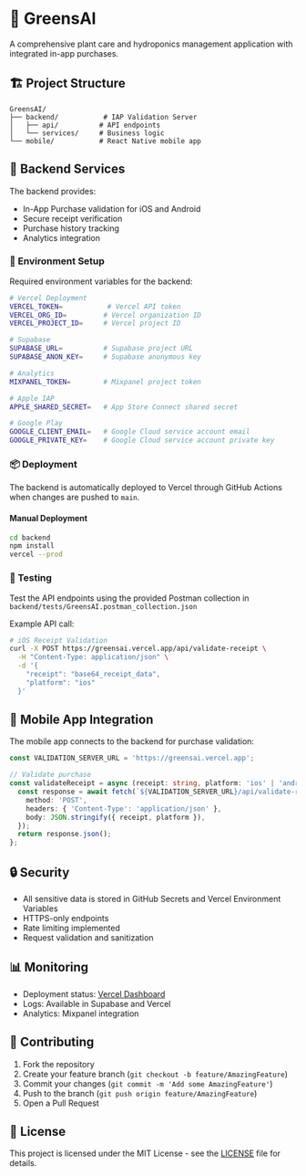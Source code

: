 # 🌱 GreensAI

A comprehensive plant care and hydroponics management application with integrated in-app purchases.

## 🏗 Project Structure

```
GreensAI/
├── backend/           # IAP Validation Server
│   ├── api/          # API endpoints
│   └── services/     # Business logic
└── mobile/           # React Native mobile app
```

## 🚀 Backend Services

The backend provides:
- In-App Purchase validation for iOS and Android
- Secure receipt verification
- Purchase history tracking
- Analytics integration

### 🔑 Environment Setup

Required environment variables for the backend:

```bash
# Vercel Deployment
VERCEL_TOKEN=           # Vercel API token
VERCEL_ORG_ID=         # Vercel organization ID
VERCEL_PROJECT_ID=     # Vercel project ID

# Supabase
SUPABASE_URL=          # Supabase project URL
SUPABASE_ANON_KEY=     # Supabase anonymous key

# Analytics
MIXPANEL_TOKEN=        # Mixpanel project token

# Apple IAP
APPLE_SHARED_SECRET=   # App Store Connect shared secret

# Google Play
GOOGLE_CLIENT_EMAIL=   # Google Cloud service account email
GOOGLE_PRIVATE_KEY=    # Google Cloud service account private key
```

### 📦 Deployment

The backend is automatically deployed to Vercel through GitHub Actions when changes are pushed to `main`.

#### Manual Deployment

```bash
cd backend
npm install
vercel --prod
```

### 🧪 Testing

Test the API endpoints using the provided Postman collection in `backend/tests/GreensAI.postman_collection.json`

Example API call:

```bash
# iOS Receipt Validation
curl -X POST https://greensai.vercel.app/api/validate-receipt \
  -H "Content-Type: application/json" \
  -d '{
    "receipt": "base64_receipt_data",
    "platform": "ios"
  }'
```

## 📱 Mobile App Integration

The mobile app connects to the backend for purchase validation:

```typescript
const VALIDATION_SERVER_URL = 'https://greensai.vercel.app';

// Validate purchase
const validateReceipt = async (receipt: string, platform: 'ios' | 'android') => {
  const response = await fetch(`${VALIDATION_SERVER_URL}/api/validate-receipt`, {
    method: 'POST',
    headers: { 'Content-Type': 'application/json' },
    body: JSON.stringify({ receipt, platform }),
  });
  return response.json();
};
```

## 🔒 Security

- All sensitive data is stored in GitHub Secrets and Vercel Environment Variables
- HTTPS-only endpoints
- Rate limiting implemented
- Request validation and sanitization

## 📊 Monitoring

- Deployment status: [Vercel Dashboard](https://vercel.com/dashboard)
- Logs: Available in Supabase and Vercel
- Analytics: Mixpanel integration

## 🤝 Contributing

1. Fork the repository
2. Create your feature branch (`git checkout -b feature/AmazingFeature`)
3. Commit your changes (`git commit -m 'Add some AmazingFeature'`)
4. Push to the branch (`git push origin feature/AmazingFeature`)
5. Open a Pull Request

## 📝 License

This project is licensed under the MIT License - see the [LICENSE](LICENSE) file for details. 